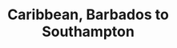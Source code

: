 ---
category: caribbean
title: Caribbean, Barbados to Southampton
class: caribbean-barbados-to-southampton
cruiseline: P&O Cruises – Azura
special-info: Flight and transfers included (from Manchester)
price: 813
nights: 13
cruise-url: http://www.planetcruise.co.uk/po-cruises/azura/19-march-2016/94961?referrersiteid=970
---